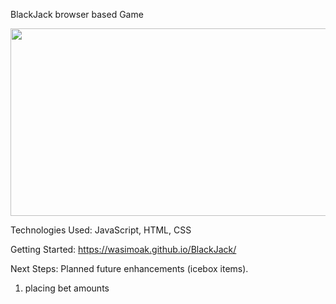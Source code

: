 BlackJack browser based Game

<img src="https://i.imgur.com/0GdE1Pu.png" width= "600" height="300">

Technologies Used: JavaScript, HTML, CSS

Getting Started: https://wasimoak.github.io/BlackJack/

Next Steps: Planned future enhancements (icebox items).
1) placing bet amounts
